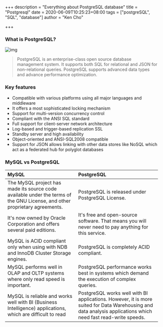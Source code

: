 +++
description = "Everything about PostgreSQL database"
title = "Postgresql"
date = 2020-06-09T10:25:23+08:00
tags = ["postgreSQL", "SQL", "database"]
author = "Ken Cho"

+++
### What is PostgreSQL?
![img](/image/postgresql_logo.png)
>PostgreSQL is an enterprise-class open source database management system. 
>It supports both SQL for relational and JSON for non-relational queries.
>PostgreSQL supports advanced data types and advance performance optimization.

### Key features
- Compatible with various platforms using all major languages and middleware
- It offers a most sophisticated locking mechanism
- Support for multi-version concurrency control
- Compliant with the ANSI SQL standard
- Full support for client-server network architecture
- Log-based and trigger-based replication SSL
- Standby server and high availability
- Object-oriented and ANSI-SQL2008 compatible
- Support for JSON allows linking with other data stores like NoSQL which act as a federated hub for polyglot databases

### MySQL vs PostgreSQL
| MySQL | PostgreSQL |
|:-------|:------------|
|The MySQL project has made its source code available under the terms of the GNU License, and other proprietary agreements.	| PostgreSQL is released under PostgreSQL License.|
|It's now owned by Oracle Corporation and offers several paid editions.	| It's free and open-source software. That means you will never need to pay anything for this service.|
|MySQL is ACID compliant only when using with NDB and InnoDB Cluster Storage engines. | PostgreSQL is completely ACID compliant.|
|MySQL performs well in OLAP and OLTP systems where only read speed is important.	| PostgreSQL performance works best in systems which demand the execution of complex queries.|
|MySQL is reliable and works well with BI (Business Intelligence) applications, which are difficult to read	| PostgreSQL works well with BI applications. However, it is more suited for Data Warehousing and data analysis applications which need fast read-write speeds.|